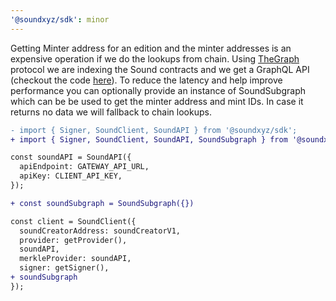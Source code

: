 ```yaml
---
'@soundxyz/sdk': minor
---
```


Getting Minter address for an edition and the minter addresses is an expensive operation if we do the lookups from chain. Using [TheGraph](http://thegraph.com) protocol we are indexing the Sound contracts and we get a GraphQL API (checkout the code [here](https://github.com/soundxyz/sdk/tree/main/packages/subgraph)). To reduce the latency and help improve performance you can optionally provide an instance of SoundSubgraph which can be be used to get the minter address and mint IDs. In case it returns no data we will fallback to chain lookups.

```diff
- import { Signer, SoundClient, SoundAPI } from '@soundxyz/sdk';
+ import { Signer, SoundClient, SoundAPI, SoundSubgraph } from '@soundxyz/sdk';

const soundAPI = SoundAPI({
  apiEndpoint: GATEWAY_API_URL,
  apiKey: CLIENT_API_KEY,
});

+ const soundSubgraph = SoundSubgraph({})

const client = SoundClient({
  soundCreatorAddress: soundCreatorV1,
  provider: getProvider(),
  soundAPI,
  merkleProvider: soundAPI,
  signer: getSigner(),
+ soundSubgraph
});
```
